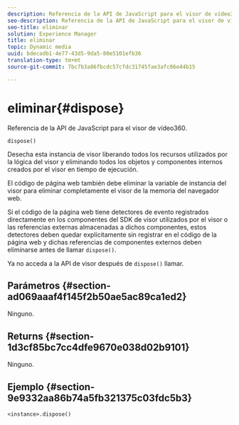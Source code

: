 ```yaml
---
description: Referencia de la API de JavaScript para el visor de vídeo360.
seo-description: Referencia de la API de JavaScript para el visor de vídeo360.
seo-title: eliminar
solution: Experience Manager
title: eliminar
topic: Dynamic media
uuid: bdecadb1-4e77-43d5-9da5-80e5101efb36
translation-type: tm+mt
source-git-commit: 7bc7b3a86fbcdc57cfdc31745fae3afc06e44b15

---
```



# eliminar{#dispose}

Referencia de la API de JavaScript para el visor de vídeo360.

`dispose()`

Desecha esta instancia de visor liberando todos los recursos utilizados por la lógica del visor y eliminando todos los objetos y componentes internos creados por el visor en tiempo de ejecución.

El código de página web también debe eliminar la variable de instancia del visor para eliminar completamente el visor de la memoria del navegador web.

Si el código de la página web tiene detectores de evento registrados directamente en los componentes del SDK de visor utilizados por el visor o las referencias externas almacenadas a dichos componentes, estos detectores deben quedar explícitamente sin registrar en el código de la página web y dichas referencias de componentes externos deben eliminarse antes de llamar `dispose()`.

Ya no acceda a la API de visor después de `dispose()` llamar.

## Parámetros {#section-ad069aaaf4f145f2b50ae5ac89ca1ed2}

Ninguno.

## Returns {#section-1d3cf85bc7cc4dfe9670e038d02b9101}

Ninguno.

## Ejemplo {#section-9e9332aa86b74a5fb321375c03fdc5b3}

```
<instance>.dispose()
```

